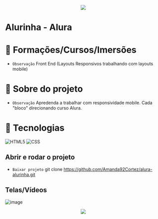 <p align="center">
   <img src="http://img.shields.io/static/v1?label=STATUS_GERAL&message=FINALIZADO&color=RED&style=for-the-badge" #vitrinedev/>
</p>

<h1>Alurinha - Alura</h1>

# :pushpin: Formações/Cursos/Imersões
- ` Observação ` Front End (Layouts Responsivos trabalhando com layouts mobile)

# :hammer: Sobre do projeto
- ` Observação ` Apredenda a trabalhar com responsividade mobile. Cada "bloco" direcionando curso Alura.

# :bookmark_tabs: Tecnologias
![HTML5](https://img.shields.io/badge/HTML-e06b12?style=for-the-badge&logo=html5&logoColor=white)
![CSS](https://img.shields.io/badge/CSS-1283e0?&style=for-the-badge&logo=css3&logoColor=white)

## Abrir e rodar o projeto
- ` Baixar projeto ` git clone https://github.com/Amanda92Cortez/alura-alurinha.git

## Telas/Vídeos
![image](https://github.com/Amanda92Cortez/alura-alurinha/assets/19363871/1e86e615-1456-4f8d-b67b-de7497ded36c)

<p align="center"> <img src="http://img.shields.io/static/v1?label=OBSERVACAO&message=MELHORAR_PROJETO&color=RED&style=for-the-badge" #vitrinedev/> </p>
